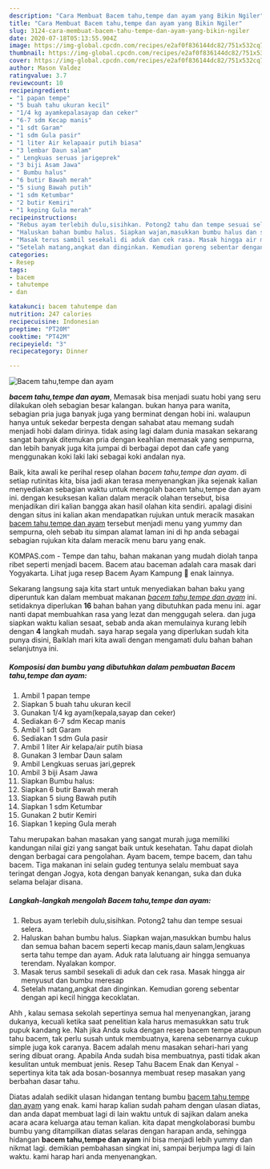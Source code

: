 ```yaml
---
description: "Cara Membuat Bacem tahu,tempe dan ayam yang Bikin Ngiler"
title: "Cara Membuat Bacem tahu,tempe dan ayam yang Bikin Ngiler"
slug: 3124-cara-membuat-bacem-tahu-tempe-dan-ayam-yang-bikin-ngiler
date: 2020-07-18T05:13:55.904Z
image: https://img-global.cpcdn.com/recipes/e2af0f836144dc82/751x532cq70/bacem-tahutempe-dan-ayam-foto-resep-utama.jpg
thumbnail: https://img-global.cpcdn.com/recipes/e2af0f836144dc82/751x532cq70/bacem-tahutempe-dan-ayam-foto-resep-utama.jpg
cover: https://img-global.cpcdn.com/recipes/e2af0f836144dc82/751x532cq70/bacem-tahutempe-dan-ayam-foto-resep-utama.jpg
author: Mason Valdez
ratingvalue: 3.7
reviewcount: 10
recipeingredient:
- "1 papan tempe"
- "5 buah tahu ukuran kecil"
- "1/4 kg ayamkepalasayap dan ceker"
- "6-7 sdm Kecap manis"
- "1 sdt Garam"
- "1 sdm Gula pasir"
- "1 liter Air kelapaair putih biasa"
- "3 lembar Daun salam"
- " Lengkuas seruas jarigeprek"
- "3 biji Asam Jawa"
- " Bumbu halus"
- "6 butir Bawah merah"
- "5 siung Bawah putih"
- "1 sdm Ketumbar"
- "2 butir Kemiri"
- "1 keping Gula merah"
recipeinstructions:
- "Rebus ayam terlebih dulu,sisihkan. Potong2 tahu dan tempe sesuai selera."
- "Haluskan bahan bumbu halus. Siapkan wajan,masukkan bumbu halus dan semua bahan bacem seperti kecap manis,daun salam,lengkuas serta tahu tempe dan ayam. Aduk rata lalutuang air hingga semuanya terendam. Nyalakan kompor."
- "Masak terus sambil sesekali di aduk dan cek rasa. Masak hingga air menyusut dan bumbu meresap"
- "Setelah matang,angkat dan dinginkan. Kemudian goreng sebentar dengan api kecil hingga kecoklatan."
categories:
- Resep
tags:
- bacem
- tahutempe
- dan

katakunci: bacem tahutempe dan 
nutrition: 247 calories
recipecuisine: Indonesian
preptime: "PT20M"
cooktime: "PT42M"
recipeyield: "3"
recipecategory: Dinner

---
```



![Bacem tahu,tempe dan ayam](https://img-global.cpcdn.com/recipes/e2af0f836144dc82/751x532cq70/bacem-tahutempe-dan-ayam-foto-resep-utama.jpg)

<b><i>bacem tahu,tempe dan ayam</i></b>, Memasak bisa menjadi suatu hobi yang seru dilakukan oleh sebagian besar kalangan. bukan hanya para wanita, sebagian pria juga banyak juga yang berminat dengan hobi ini. walaupun hanya untuk sekedar berpesta dengan sahabat atau memang sudah menjadi hobi dalam dirinya. tidak asing lagi dalam dunia masakan sekarang sangat banyak ditemukan pria dengan keahlian memasak yang sempurna, dan lebih banyak juga kita jumpai di berbagai depot dan cafe yang menggunakan koki laki laki sebagai koki andalan nya.

Baik, kita awali ke perihal resep olahan <i>bacem tahu,tempe dan ayam</i>. di setiap rutinitas kita, bisa jadi akan terasa menyenangkan jika sejenak kalian menyediakan sebagian waktu untuk mengolah bacem tahu,tempe dan ayam ini. dengan kesuksesan kalian dalam meracik olahan tersebut, bisa menjadikan diri kalian bangga akan hasil olahan kita sendiri. apalagi disini dengan situs ini kalian akan mendapatkan rujukan untuk meracik masakan <u>bacem tahu,tempe dan ayam</u> tersebut menjadi menu yang yummy dan sempurna, oleh sebab itu simpan alamat laman ini di hp anda sebagai sebagian rujukan kita dalam meracik menu baru yang enak.

KOMPAS.com - Tempe dan tahu, bahan makanan yang mudah diolah tanpa ribet seperti menjadi bacem. Bacem atau baceman adalah cara masak dari Yogyakarta. Lihat juga resep Bacem Ayam Kampung 🐓 enak lainnya.


Sekarang langsung saja kita start untuk menyediakan bahan baku yang diperuntuk kan dalam membuat makanan <u><i>bacem tahu,tempe dan ayam</i></u> ini. setidaknya diperlukan <b>16</b> bahan bahan yang dibutuhkan pada menu ini. agar nanti dapat membuahkan rasa yang lezat dan menggugah selera. dan juga siapkan waktu kalian sesaat, sebab anda akan memulainya kurang lebih dengan <b>4</b> langkah mudah. saya harap segala yang diperlukan sudah kita punya disini, Baiklah mari kita awali dengan mengamati dulu bahan bahan selanjutnya ini.

<!--inarticleads1-->

##### Komposisi dan bumbu yang dibutuhkan dalam pembuatan Bacem tahu,tempe dan ayam:

1. Ambil 1 papan tempe
1. Siapkan 5 buah tahu ukuran kecil
1. Gunakan 1/4 kg ayam(kepala,sayap dan ceker)
1. Sediakan 6-7 sdm Kecap manis
1. Ambil 1 sdt Garam
1. Sediakan 1 sdm Gula pasir
1. Ambil 1 liter Air kelapa/air putih biasa
1. Gunakan 3 lembar Daun salam
1. Ambil  Lengkuas seruas jari,geprek
1. Ambil 3 biji Asam Jawa
1. Siapkan  Bumbu halus:
1. Siapkan 6 butir Bawah merah
1. Siapkan 5 siung Bawah putih
1. Siapkan 1 sdm Ketumbar
1. Gunakan 2 butir Kemiri
1. Siapkan 1 keping Gula merah


Tahu merupakan bahan masakan yang sangat murah juga memiliki kandungan nilai gizi yang sangat baik untuk kesehatan. Tahu dapat diolah dengan berbagai cara pengolahan. Ayam bacem, tempe bacem, dan tahu bacem. Tiga makanan ini selain gudeg tentunya selalu membuat saya teringat dengan Jogya, kota dengan banyak kenangan, suka dan duka selama belajar disana. 

<!--inarticleads2-->

##### Langkah-langkah mengolah Bacem tahu,tempe dan ayam:

1. Rebus ayam terlebih dulu,sisihkan. Potong2 tahu dan tempe sesuai selera.
1. Haluskan bahan bumbu halus. Siapkan wajan,masukkan bumbu halus dan semua bahan bacem seperti kecap manis,daun salam,lengkuas serta tahu tempe dan ayam. Aduk rata lalutuang air hingga semuanya terendam. Nyalakan kompor.
1. Masak terus sambil sesekali di aduk dan cek rasa. Masak hingga air menyusut dan bumbu meresap
1. Setelah matang,angkat dan dinginkan. Kemudian goreng sebentar dengan api kecil hingga kecoklatan.


Ahh , kalau semasa sekolah sepertinya semua hal menyenangkan, jarang dukanya, kecuali ketika saat penelitian kala harus memasukkan satu truk pupuk kandang ke. Nah jika Anda suka dengan resep bacem tempe ataupun tahu bacem, tak perlu susah untuk membuatnya, karena sebenarnya cukup simple juga kok caranya. Bacem adalah menu masakan sehari-hari yang sering dibuat orang. Apabila Anda sudah bisa membuatnya, pasti tidak akan kesulitan untuk membuat jenis. Resep Tahu Bacem Enak dan Kenyal - sepertinya kita tak ada bosan-bosannya membuat resep masakan yang berbahan dasar tahu. 

Diatas adalah sedikit ulasan hidangan tentang bumbu <u>bacem tahu,tempe dan ayam</u> yang enak. kami harap kalian sudah paham dengan ulasan diatas, dan anda dapat membuat lagi di lain waktu untuk di sajikan dalam aneka acara acara keluarga atau teman kalian. kita dapat mengkolaborasi bumbu bumbu yang ditampilkan diatas selaras dengan harapan anda, sehingga hidangan <b>bacem tahu,tempe dan ayam</b> ini bisa menjadi lebih yummy dan nikmat lagi. demikian pembahasan singkat ini, sampai berjumpa lagi di lain waktu. kami harap hari anda menyenangkan.
